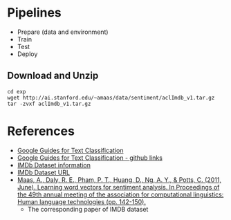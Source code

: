 # Pipelines
- Prepare (data and environment)
- Train
- Test
- Deploy

## Download and Unzip
```
cd exp
wget http://ai.stanford.edu/~amaas/data/sentiment/aclImdb_v1.tar.gz
tar -zvxf aclImdb_v1.tar.gz
```

# References
- [Google Guides for Text Classification](https://developers.google.com/machine-learning/guides/text-classification)
- [Google Guides for Text Classification - github links](https://github.com/google/eng-edu/tree/main/ml/guides/text_classification)
- [IMDb Dataset information](http://ai.stanford.edu/~amaas/data/sentiment/) 
- [IMDb Dataset URL](http://ai.stanford.edu/~amaas/data/sentiment/aclImdb_v1.tar.gz)
- [Maas, A., Daly, R. E., Pham, P. T., Huang, D., Ng, A. Y., & Potts, C. (2011, June). Learning word vectors for sentiment analysis. In Proceedings of the 49th annual meeting of the association for computational linguistics: Human language technologies (pp. 142-150).](https://ai.stanford.edu/~amaas/papers/wvSent_acl2011.pdf)
  - The corresponding paper of IMDB dataset
